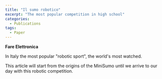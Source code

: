 ```yaml
---
title: "Il sumo robotico"
excerpt: "The most popular competition in high school"
categories:
  - Publications
tags:
  - Paper
---
```


**Fare Elettronica**

In Italy the most popular "robotic sport", the world's most watched.

This article will start from the origins of the MiniSumo until we arrive to our day with this robotic competition.
